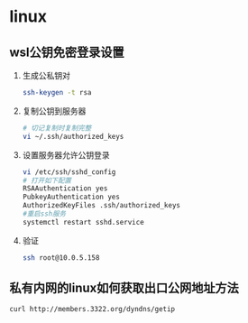 # linux

## wsl公钥免密登录设置

1. 生成公私钥对

    ```bash
    ssh-keygen -t rsa
    ```

1. 复制公钥到服务器

    ```bash
    # 切记复制时复制完整
    vi ~/.ssh/authorized_keys
    ```

1. 设置服务器允许公钥登录

    ```bash
    vi /etc/ssh/sshd_config
    # 打开如下配置
    RSAAuthentication yes
    PubkeyAuthentication yes
    AuthorizedKeyFiles .ssh/authorized_keys
    #重启ssh服务
    systemctl restart sshd.service
    ```

1. 验证

    ```bash
    ssh root@10.0.5.158
    ```

## 私有内网的linux如何获取出口公网地址方法

```bash
curl http://members.3322.org/dyndns/getip
```
